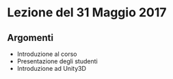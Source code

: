 # Lezione del 31 Maggio 2017

## Argomenti

* Introduzione al corso
* Presentazione degli studenti
* Introduzione ad Unity3D
